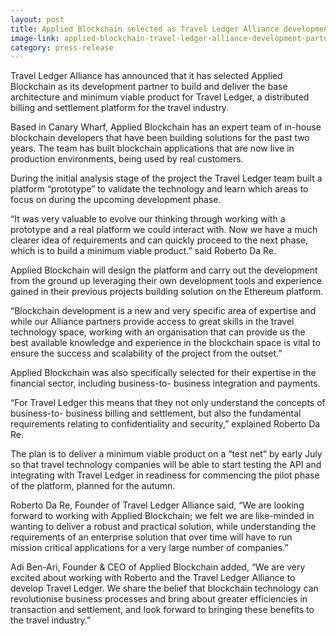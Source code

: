 ```yaml
---
layout: post
title: Applied Blockchain selected as Travel Ledger Alliance development partner
image-link: applied-blockchain-travel-ledger-alliance-development-partner
category: press-release
---
```


<p class="post__headline">Travel Ledger Alliance has announced that it has selected Applied Blockchain as its development partner to build and deliver the base architecture and minimum viable product for Travel Ledger, a distributed billing and settlement platform for the travel industry.</p>

<p class="post__content">Based in Canary Wharf, Applied Blockchain has an expert team of in-house blockchain developers that have been building solutions for the past two years. The team has built blockchain applications that are now live in production environments, being used by real customers.</p>
<p class="post__content">During the initial analysis stage of the project the Travel Ledger team built a platform “prototype” to validate the technology and learn which areas to focus on during the upcoming development phase.</p>
<p class="post__content">“It was very valuable to evolve our thinking through working with a prototype and a real platform we could interact with. Now we have a much clearer idea of requirements and can quickly proceed to the next phase, which is to build a minimum viable product.” said Roberto Da Re.</p>
<p class="post__content">Applied Blockchain will design the platform and carry out the development from the ground up leveraging their own development tools and experience gained in their previous projects building solution on the Ethereum platform.</p>
<p class="post__content">“Blockchain development is a new and very specific area of expertise and while our Alliance partners provide access to great skills in the travel technology space, working with an organisation that can provide us the best available knowledge and experience in the blockchain space is vital to ensure the success and scalability of the project from the outset.”</p>
<p class="post__content">Applied Blockchain was also specifically selected for their expertise in the financial sector, including business-to- business integration and payments.</p>
<p class="post__content">“For Travel Ledger this means that they not only understand the concepts of business-to- business billing and settlement, but also the fundamental requirements relating to confidentiality and security,” explained Roberto Da Re.</p>
<p class="post__content">The plan is to deliver a minimum viable product on a “test net” by early July so that travel technology companies will be able to start testing the API and integrating with Travel Ledger in readiness for commencing the pilot phase of the platform, planned for the autumn.</p>
<p class="post__content">Roberto Da Re, Founder of Travel Ledger Alliance said, “We are looking forward to working with Applied Blockchain; we felt we are like-minded in wanting to deliver a robust and practical solution, while understanding the requirements of an enterprise solution that over time will have to run mission critical applications for a very large number of companies.”</p>
<p class="post__content">Adi Ben-Ari, Founder & CEO of Applied Blockchain added, “We are very excited about working with Roberto and the Travel Ledger Alliance to develop Travel Ledger. We share the belief that blockchain technology can revolutionise business processes and bring about greater efficiencies in transaction and settlement, and look forward to bringing these benefits to the travel industry.”</p>